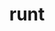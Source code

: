 ---
category: 4-letters
denotation: null
name: runt
reference_link: https://www.etymonline.com/word/runt
root_language: null
root_name: null
title: runt
type: free
word_sums:
- respelling: runt
  sum: 'Runt + '
---